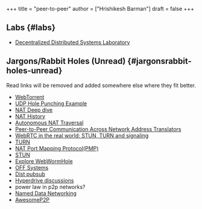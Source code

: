 +++
title = "peer-to-peer"
author = ["Hrishikesh Barman"]
draft = false
+++

## Labs {#labs}

-   [Decentralized Distributed Systems Laboratory](https://www.epfl.ch/labs/dedis/)


## Jargons/Rabbit Holes (Unread) {#jargonsrabbit-holes-unread}

Read links will be removed and added somewhere else where they fit better.

-   [WebTorrent](https://en.wikipedia.org/wiki/WebTorrent)
-   [UDP Hole Punching Example](https://github.com/wilfreddenton/udp-hole-punching)
-   [NAT Deep dive](https://en.wikipedia.org/wiki/Network_address_translation)
-   [NAT History](https://www.ietfjournal.org/a-retrospective-view-of-nat/)
-   [Autonomous NAT Traversal](https://grothoff.org/christian/pwnat.pdf)
-   [Peer-to-Peer Communication Across Network Address Translators](https://www.usenix.org/legacy/event/usenix05/tech/general/full_papers/ford/ford.pdf)
-   [WebRTC in the real world: STUN, TURN and signaling](https://www.html5rocks.com/en/tutorials/webrtc/infrastructure/)
-   [TURN](https://github.com/pion/turn)
-   [NAT Port Mapping Protocol(PMP)](https://en.wikipedia.org/wiki/NAT_Port_Mapping_Protocol)
-   [STUN](https://github.com/ccding/go-stun)
-   [Explore WebWormHole](https://news.ycombinator.com/item?id=23023675)
-   [OFF Systems](https://en.wikipedia.org/wiki/OFFSystem)
-   [Dist pubsub](https://forum.vac.dev/t/notes-on-distributed-pub-sub/44)
-   [Hyperdrive discussions](https://news.ycombinator.com/item?id=23180572)
-   power law in p2p networks?
-   [Named Data Networking](https://named-data.net/)
-   [AwesomeP2P](https://github.com/kgryte/awesome-peer-to-peer)
